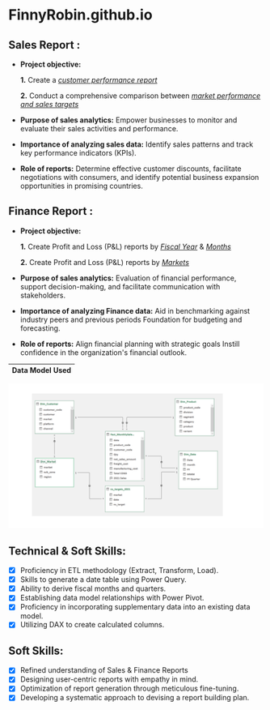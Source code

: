 # FinnyRobin.github.io
## Sales Report :

- **Project objective:** 

    **1.** Create a _[customer performance report](https://github.com/FinnyRobin/FinnyRobin.github.io/blob/main/Customer-Performance-Report.pdf)_ 

    **2.** Conduct a comprehensive comparison between _[market performance and sales targets](https://github.com/FinnyRobin/FinnyRobin.github.io/blob/main/Market%20performance%20vs%20Targets%202021.pdf)_

- **Purpose of sales analytics:** Empower businesses to monitor and evaluate their sales activities and performance.

- **Importance of analyzing sales data:** Identify sales patterns and track key performance indicators (KPIs).

- **Role of reports:** Determine effective customer discounts, facilitate negotiations with consumers, and identify potential business expansion opportunities in promising countries.


## Finance Report :

- **Project objective:** 

    **1.** Create Profit and Loss (P&L) reports by _[Fiscal Year](https://github.com/FinnyRobin/FinnyRobin.github.io/blob/main/P%26L%20By%20Fiscal%20Year.pdf)_ & _[Months](https://github.com/FinnyRobin/FinnyRobin.github.io/blob/main/P%26L%20by%20Months.pdf)_ 

   **2.** Create Profit and Loss (P&L) reports by _[Markets](https://github.com/FinnyRobin/FinnyRobin.github.io/blob/main/Profit%20%26%20Loss%20by%20Market.pdf)_

- **Purpose of sales analytics:** Evaluation of financial performance, support decision-making, and facilitate communication with stakeholders.

- **Importance of analyzing Finance data:** Aid in benchmarking against industry peers and previous periods Foundation for budgeting and forecasting.

- **Role of reports:** Align financial planning with strategic goals Instill confidence in the organization's financial outlook.

Data Model Used |
:--------------:|
![](https://github.com/FinnyRobin/FinnyRobin.github.io/blob/main/DataModelSales%26Finance.png)

## Technical & Soft Skills:
- [x]	Proficiency in ETL methodology (Extract, Transform, Load).
- [x]	Skills to generate a date table using Power Query.
- [x]	Ability to derive fiscal months and quarters.
- [x]	Establishing data model relationships with Power Pivot.
- [x]	Proficiency in incorporating supplementary data into an existing data model.
- [x]	Utilizing DAX to create calculated columns.

## Soft Skills:
- [x]	Refined understanding of Sales & Finance Reports
- [x]	Designing user-centric reports with empathy in mind.
- [x]	Optimization of report generation through meticulous fine-tuning.
- [x]	Developing a systematic approach to devising a report building plan.

